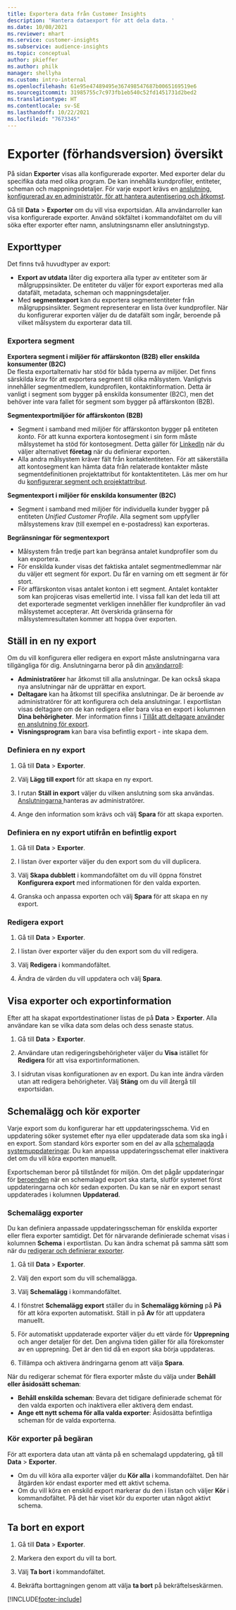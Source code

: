 ```yaml
---
title: Exportera data från Customer Insights
description: 'Hantera dataexport för att dela data. '
ms.date: 10/08/2021
ms.reviewer: mhart
ms.service: customer-insights
ms.subservice: audience-insights
ms.topic: conceptual
author: pkieffer
ms.author: philk
manager: shellyha
ms.custom: intro-internal
ms.openlocfilehash: 61e95e47489495e367498547687b0065169519e6
ms.sourcegitcommit: 31985755c7c973fb1eb540c52fd1451731d2bed2
ms.translationtype: HT
ms.contentlocale: sv-SE
ms.lasthandoff: 10/22/2021
ms.locfileid: "7673345"
---
```

# <a name="exports-preview-overview"></a>Exporter (förhandsversion) översikt

På sidan **Exporter** visas alla konfigurerade exporter. Med exporter delar du specifika data med olika program. De kan innehålla kundprofiler, entiteter, scheman och mappningsdetaljer. För varje export krävs en [anslutning, konfigurerad av en administratör, för att hantera autentisering och åtkomst](connections.md).

Gå till **Data** > **Exporter** om du vill visa exportsidan. Alla användarroller kan visa konfigurerade exporter. Använd sökfältet i kommandofältet om du vill söka efter exporter efter namn, anslutningsnamn eller anslutningstyp.

## <a name="export-types"></a>Exporttyper

Det finns två huvudtyper av export:  

- **Export av utdata** låter dig exportera alla typer av entiteter som är målgruppsinsikter. De entiteter du väljer för export exporteras med alla datafält, metadata, scheman och mappningsdetaljer. 
- Med **segmentexport** kan du exportera segmententiteter från målgruppsinsikter. Segment representerar en lista över kundprofiler. När du konfigurerar exporten väljer du de datafält som ingår, beroende på vilket målsystem du exporterar data till. 

### <a name="export-segments"></a>Exportera segment

**Exportera segment i miljöer för affärskonton (B2B) eller enskilda konsumenter (B2C)**  
De flesta exportalternativ har stöd för båda typerna av miljöer. Det finns särskilda krav för att exportera segment till olika målsystem. Vanligtvis innehåller segmentmedlem, kundprofilen, kontaktinformation. Detta är vanligt i segment som bygger på enskilda konsumenter (B2C), men det behöver inte vara fallet för segment som bygger på affärskonton (B2B). 

**Segmentexportmiljöer för affärskonton (B2B)**  
- Segment i samband med miljöer för affärskonton bygger på entiteten *konto*. För att kunna exportera kontosegment i sin form måste målsystemet ha stöd för kontosegment. Detta gäller för [LinkedIn](export-linkedin-ads.md) när du väljer alternativet **företag** när du definierar exporten.
- Alla andra målsystem kräver fält från kontaktentiteten. För att säkerställa att kontosegment kan hämta data från relaterade kontakter måste segmentdefinitionen projektattribut för kontaktentiteten. Läs mer om hur du [konfigurerar segment och projektattribut](segment-builder.md).

**Segmentexport i miljöer för enskilda konsumenter (B2C)**  
- Segment i samband med miljöer för individuella kunder bygger på entiteten *Unified Customer Profile*. Alla segment som uppfyller målsystemens krav (till exempel en e-postadress) kan exporteras.

**Begränsningar för segmentexport**  
- Målsystem från tredje part kan begränsa antalet kundprofiler som du kan exportera. 
- För enskilda kunder visas det faktiska antalet segmentmedlemmar när du väljer ett segment för export. Du får en varning om ett segment är för stort. 
- För affärskonton visas antalet konton i ett segment. Antalet kontakter som kan projiceras visas emellertid inte. I vissa fall kan det leda till att det exporterade segmentet verkligen innehåller fler kundprofiler än vad målsystemet accepterar. Att överskrida gränserna för målsystemresultaten kommer att hoppa över exporten. 

## <a name="set-up-a-new-export"></a>Ställ in en ny export  
Om du vill konfigurera eller redigera en export måste anslutningarna vara tillgängliga för dig. Anslutningarna beror på din [användarroll](permissions.md):
- **Administratörer** har åtkomst till alla anslutningar. De kan också skapa nya anslutningar när de upprättar en export.
- **Deltagare** kan ha åtkomst till specifika anslutningar. De är beroende av administratörer för att konfigurera och dela anslutningar. I exportlistan visas deltagare om de kan redigera eller bara visa en export i kolumnen **Dina behörigheter**. Mer information finns i [Tillåt att deltagare använder en anslutning för export](connections.md#allow-contributors-to-use-a-connection-for-exports).
- **Visningsprogram** kan bara visa befintlig export - inte skapa dem.

### <a name="define-a-new-export"></a>Definiera en ny export

1. Gå till **Data** > **Exporter**.

1. Välj **Lägg till export** för att skapa en ny export.

1. I rutan **Ställ in export** väljer du vilken anslutning som ska användas. [Anslutningarna ](connections.md) hanteras av administratörer. 

1. Ange den information som krävs och välj **Spara** för att skapa exporten.

### <a name="define-a-new-export-based-on-an-existing-export"></a>Definiera en ny export utifrån en befintlig export

1. Gå till **Data** > **Exporter**.

1. I listan över exporter väljer du den export som du vill duplicera.

1. Välj **Skapa dubblett** i kommandofältet om du vill öppna fönstret **Konfigurera export** med informationen för den valda exporten.

1. Granska och anpassa exporten och välj **Spara** för att skapa en ny export.

### <a name="edit-an-export"></a>Redigera export

1. Gå till **Data** > **Exporter**.

1. I listan över exporter väljer du den export som du vill redigera.

1. Välj **Redigera** i kommandofältet.

1. Ändra de värden du vill uppdatera och välj **Spara**.

## <a name="view-exports-and-export-details"></a>Visa exporter och exportinformation

Efter att ha skapat exportdestinationer listas de på **Data** > **Exporter**. Alla användare kan se vilka data som delas och dess senaste status.

1. Gå till **Data** > **Exporter**.

1. Användare utan redigeringsbehörigheter väljer du **Visa** istället för **Redigera** för att visa exportinformationen.

1. I sidrutan visas konfigurationen av en export. Du kan inte ändra värden utan att redigera behörigheter. Välj **Stäng** om du vill återgå till exportsidan.

## <a name="schedule-and-run-exports"></a>Schemalägg och kör exporter

Varje export som du konfigurerar har ett uppdateringsschema. Vid en uppdatering söker systemet efter nya eller uppdaterade data som ska ingå i en export. Som standard körs exporter som en del av alla [schemalagda systemuppdateringar](system.md#schedule-tab). Du kan anpassa uppdateringsschemat eller inaktivera det om du vill köra exporten manuellt.

Exportscheman beror på tillståndet för miljön. Om det pågår uppdateringar för [beroenden](system.md#refresh-policies) när en schemalagd export ska starta, slutför systemet först uppdateringarna och kör sedan exporten. Du kan se när en export senast uppdaterades i kolumnen **Uppdaterad**.

### <a name="schedule-exports"></a>Schemalägg exporter

Du kan definiera anpassade uppdateringsscheman för enskilda exporter eller flera exporter samtidigt. Det för närvarande definierade schemat visas i kolumnen **Schema** i exportlistan. Du kan ändra schemat på samma sätt som när du [redigerar och definierar exporter](export-destinations.md#set-up-a-new-export). 

1. Gå till **Data** > **Exporter**.

1. Välj den export som du vill schemalägga.

1. Välj **Schemalägg** i kommandofältet.

1. I fönstret **Schemalägg export** ställer du in **Schemalägg körning** på **På** för att köra exporten automatiskt. Ställ in på **Av** för att uppdatera manuellt.

1. För automatiskt uppdaterade exporter väljer du ett värde för **Upprepning** och anger detaljer för det. Den angivna tiden gäller för alla förekomster av en upprepning. Det är den tid då en export ska börja uppdateras.

1. Tillämpa och aktivera ändringarna genom att välja **Spara**.

När du redigerar schemat för flera exporter måste du välja under **Behåll eller åsidosätt scheman**:
- **Behåll enskilda scheman**: Bevara det tidigare definierade schemat för den valda exporten och inaktivera eller aktivera dem endast.
- **Ange ett nytt schema för alla valda exporter**: Åsidosätta befintliga scheman för de valda exporterna.

### <a name="run-exports-on-demand"></a>Kör exporter på begäran

För att exportera data utan att vänta på en schemalagd uppdatering, gå till **Data** > **Exporter**.

- Om du vill köra alla exporter väljer du **Kör alla** i kommandofältet. Den här åtgärden kör endast exporter med ett aktivt schema.
- Om du vill köra en enskild export markerar du den i listan och väljer **Kör** i kommandofältet. På det här viset kör du exporter utan något aktivt schema. 

## <a name="remove-an-export"></a>Ta bort en export

1. Gå till **Data** > **Exporter**.

1. Markera den export du vill ta bort.

1. Välj **Ta bort** i kommandofältet.

1. Bekräfta borttagningen genom att välja **ta bort** på bekräftelseskärmen.


[!INCLUDE[footer-include](../includes/footer-banner.md)]
